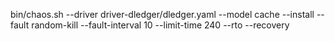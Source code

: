 bin/chaos.sh --driver driver-dledger/dledger.yaml --model cache --install --fault random-kill --fault-interval 10 --limit-time 240 --rto --recovery